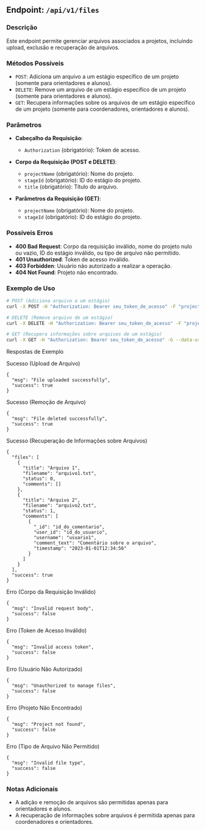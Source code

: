 ## Endpoint: `/api/v1/files`

### Descrição
Este endpoint permite gerenciar arquivos associados a projetos, incluindo upload, exclusão e recuperação de arquivos.

### Métodos Possíveis
- `POST`: Adiciona um arquivo a um estágio específico de um projeto (somente para orientadores e alunos).
- `DELETE`: Remove um arquivo de um estágio específico de um projeto (somente para orientadores e alunos).
- `GET`: Recupera informações sobre os arquivos de um estágio específico de um projeto (somente para coordenadores, orientadores e alunos).

### Parâmetros
- **Cabeçalho da Requisição**:
  - `Authorization` (obrigatório): Token de acesso.

- **Corpo da Requisição (POST e DELETE)**:
  - `projectName` (obrigatório): Nome do projeto.
  - `stageId` (obrigatório): ID do estágio do projeto.
  - `title` (obrigatório): Título do arquivo.

- **Parâmetros da Requisição (GET)**:
  - `projectName` (obrigatório): Nome do projeto.
  - `stageId` (obrigatório): ID do estágio do projeto.

### Possíveis Erros
- **400 Bad Request**: Corpo da requisição inválido, nome do projeto nulo ou vazio, ID do estágio inválido, ou tipo de arquivo não permitido.
- **401 Unauthorized**: Token de acesso inválido.
- **403 Forbidden**: Usuário não autorizado a realizar a operação.
- **404 Not Found**: Projeto não encontrado.

### Exemplo de Uso
```bash
# POST (Adiciona arquivo a um estágio)
curl -X POST -H "Authorization: Bearer seu_token_de_acesso" -F "projectName=Projeto Existente" -F "stageId=1" -F "title=Arquivo 1" -F "file=@caminho/do/seu/arquivo.txt" http://sua-api.com/api/v1/files

# DELETE (Remove arquivo de um estágio)
curl -X DELETE -H "Authorization: Bearer seu_token_de_acesso" -F "projectName=Projeto Existente" -F "stageId=1" -F "title=Arquivo 1" http://sua-api.com/api/v1/files

# GET (Recupera informações sobre arquivos de um estágio)
curl -X GET -H "Authorization: Bearer seu_token_de_acesso" -G --data-urlencode "projectName=Projeto Existente" --data-urlencode "stageId=1" http://sua-api.com/api/v1/files
```

Respostas de Exemplo

Sucesso (Upload de Arquivo)
```
{
  "msg": "File uploaded successfully",
  "success": true
}
```

Sucesso (Remoção de Arquivo)
```
{
  "msg": "File deleted successfully",
  "success": true
}
```

Sucesso (Recuperação de Informações sobre Arquivos)
```
{
  "files": [
    {
      "title": "Arquivo 1",
      "filename": "arquivo1.txt",
      "status": 0,
      "comments": []
    },
    {
      "title": "Arquivo 2",
      "filename": "arquivo2.txt",
      "status": 1,
      "comments": [
        {
          "_id": "id_do_comentario",
          "user_id": "id_do_usuario",
          "username": "usuario1",
          "comment_text": "Comentário sobre o arquivo",
          "timestamp": "2023-01-01T12:34:56"
        }
      ]
    }
  ],
  "success": true
}
```

Erro (Corpo da Requisição Inválido)
```
{
  "msg": "Invalid request body",
  "success": false
}
```

Erro (Token de Acesso Inválido)
```
{
  "msg": "Invalid access token",
  "success": false
}
```

Erro (Usuário Não Autorizado)
```
{
  "msg": "Unauthorized to manage files",
  "success": false
}
```

Erro (Projeto Não Encontrado)
```
{
  "msg": "Project not found",
  "success": false
}
```

Erro (Tipo de Arquivo Não Permitido)
```
{
  "msg": "Invalid file type",
  "success": false
}
```

### Notas Adicionais

- A adição e remoção de arquivos são permitidas apenas para orientadores e alunos.
- A recuperação de informações sobre arquivos é permitida apenas para coordenadores e orientadores.